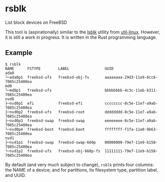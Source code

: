 # rsblk
List block devices on FreeBSD

This tool is (aspirationally) similar to the
[lsblk](https://manpages.debian.org/unstable/util-linux/lsblk.8.en.html)
utility from [util-linux](https://github.com/karelzak/util-linux).  However, it
is still a work in progress.  It is written in the Rust programming language.

## Example

```
$ rsblk
NAME      FSTYPE        LABEL                UUID
ada0
└─ada0p1  freebsd-ufs   freebsd-obj-fs       aaaaaaaa-29d3-11e9-8cc6-7085c25400ea
md0
└─md0p1   freebsd-ufs                        bbbbbbbb-4c3c-11eb-b311-7085c25400ea
nvd0
├─nvd0p1  efi           freebsd-efi          cccccccc-8c5e-11e7-a9ab-7085c25400ea
├─nvd0p2  freebsd-ufs   freebsd-root         dddddddd-8c5e-11e7-a9ab-7085c25400ea
├─nvd0p3  freebsd-swap  freebsd-swap         eeeeeeee-8c5e-11e7-a9ab-7085c25400ea
└─nvd0p4  freebsd-boot  freebsd-boot         ffffffff-f1fa-11e8-9b63-7085c25400ea
nvd1
├─nvd1p1  freebsd-swap  freebsd-swap-660p    00000000-79e7-11e9-b158-7085c25400ea
└─nvd1p2  freebsd-ufs   freebsd-obj-660p-fs  11111111-79e7-11e9-b158-7085c25400ea
```

By default (and very much subject to change), `rsblk` prints four columns: the
NAME of a device; and for partitions, its filesystem type, partition label, and
UUID.
